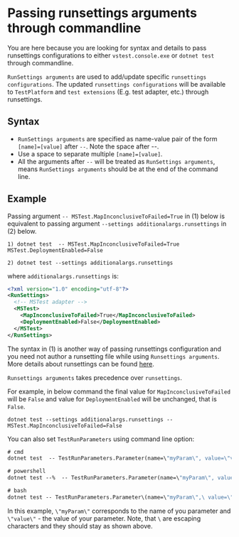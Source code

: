 # Passing runsettings arguments through commandline

You are here because you are looking for syntax and details to pass runsettings configurations to either `vstest.console.exe` or `dotnet test` through commandline.

`RunSettings arguments` are used to add/update specific `runsettings configurations`. The updated `runsettings configurations` will be available to `TestPlatform` and `test extensions` (E.g. test adapter, etc.) through runsettings.

## Syntax

* `RunSettings arguments` are specified as name-value pair of the form `[name]=[value]` after `--`. Note the space after --.
* Use a space to separate multiple `[name]=[value]`.
* All the arguments after `--` will be treated as `RunSettings arguments`, means `RunSettings arguments` should be at the end of the command line.

## Example

Passing argument `-- MSTest.MapInconclusiveToFailed=True` in (1) below is equivalent to passing argument
`--settings additionalargs.runsettings` in (2) below.

```shell
1) dotnet test  -- MSTest.MapInconclusiveToFailed=True MSTest.DeploymentEnabled=False
```

```shell
2) dotnet test --settings additionalargs.runsettings
```

where `additionalargs.runsettings` is:

```xml
<?xml version="1.0" encoding="utf-8"?>  
<RunSettings>  
  <!-- MSTest adapter -->  
  <MSTest>  
    <MapInconclusiveToFailed>True</MapInconclusiveToFailed>
    <DeploymentEnabled>False</DeploymentEnabled>
  </MSTest>   
</RunSettings> 
```

The syntax in (1) is another way of passing runsettings configuration and you need not author a runsetting file while using `Runsettings arguments`. More details about runsettings can be found [here](https://msdn.microsoft.com/library/jj635153.aspx).

`Runsettings arguments` takes precedence over `runsettings`.

For example, in below command the final value for `MapInconclusiveToFailed` will be `False` and value for `DeploymentEnabled` will be unchanged, that is `False`.

```shell
dotnet test --settings additionalargs.runsettings -- MSTest.MapInconclusiveToFailed=False
```

You can also set `TestRunParameters` using command line option:

```cmd
# cmd
dotnet test  -- TestRunParameters.Parameter(name=\"myParam\", value=\"value\")

# powershell
dotnet test --%  -- TestRunParameters.Parameter(name=\"myParam\", value=\"value\") 

# bash
dotnet test -- TestRunParameters.Parameter\(name=\"myParam\",\ value=\"value\"\) 
```

In this example, `\"myParam\"` corresponds to the name of you parameter and `\"value\"` - the value of your parameter. Note, that `\` are escaping characters and they should stay as shown above.
